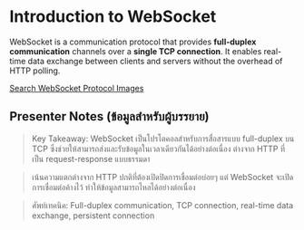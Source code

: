 # Introduction to WebSocket

WebSocket is a communication protocol that provides **full-duplex communication** channels over a **single TCP connection**. It enables real-time data exchange between clients and servers without the overhead of HTTP polling.

[Search WebSocket Protocol Images](https://www.google.com/search?q=WebSocket+protocol+diagram&tbm=isch)

## Presenter Notes (ข้อมูลสำหรับผู้บรรยาย)

> Key Takeaway: WebSocket เป็นโปรโตคอลสำหรับการสื่อสารแบบ full-duplex บน TCP ซึ่งช่วยให้สามารถส่งและรับข้อมูลในเวลาเดียวกันได้อย่างต่อเนื่อง ต่างจาก HTTP ที่เป็น request-response แบบธรรมดา

> เน้นความแตกต่างจาก HTTP ปกติที่ต้องเปิดปิดการเชื่อมต่อบ่อยๆ แต่ WebSocket จะเปิดการเชื่อมต่อค้างไว้ ทำให้ข้อมูลสามารถไหลได้อย่างต่อเนื่อง

> ศัพท์เทคนิค: Full-duplex communication, TCP connection, real-time data exchange, persistent connection
